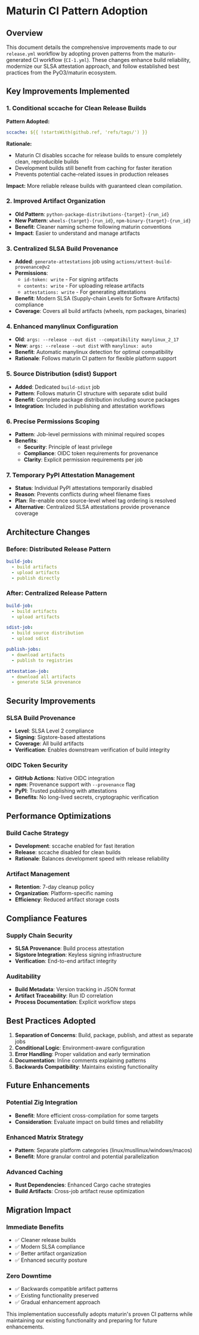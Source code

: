 # Maturin CI Pattern Adoption

## Overview

This document details the comprehensive improvements made to our `release.yml` workflow by adopting proven patterns from the maturin-generated CI workflow (`CI-1.yml`). These changes enhance build reliability, modernize our SLSA attestation approach, and follow established best practices from the PyO3/maturin ecosystem.

## Key Improvements Implemented

### 1. **Conditional sccache for Clean Release Builds**

**Pattern Adopted:**

```yaml
sccache: ${{ !startsWith(github.ref, 'refs/tags/') }}
```

**Rationale:**

- Maturin CI disables sccache for release builds to ensure completely clean, reproducible builds
- Development builds still benefit from caching for faster iteration
- Prevents potential cache-related issues in production releases

**Impact:** More reliable release builds with guaranteed clean compilation.

### 2. **Improved Artifact Organization**

- **Old Pattern**: `python-package-distributions-{target}-{run_id}`
- **New Pattern**: `wheels-{target}-{run_id}`, `npm-binary-{target}-{run_id}`
- **Benefit**: Cleaner naming scheme following maturin conventions
- **Impact**: Easier to understand and manage artifacts

### 3. **Centralized SLSA Build Provenance**

- **Added**: `generate-attestations` job using `actions/attest-build-provenance@v2`
- **Permissions**:
  - `id-token: write` - For signing artifacts
  - `contents: write` - For uploading release artifacts
  - `attestations: write` - For generating attestations
- **Benefit**: Modern SLSA (Supply-chain Levels for Software Artifacts) compliance
- **Coverage**: Covers all build artifacts (wheels, npm packages, binaries)

### 4. **Enhanced manylinux Configuration**

- **Old**: `args: --release --out dist --compatibility manylinux_2_17`
- **New**: `args: --release --out dist` with `manylinux: auto`
- **Benefit**: Automatic manylinux detection for optimal compatibility
- **Rationale**: Follows maturin CI pattern for flexible platform support

### 5. **Source Distribution (sdist) Support**

- **Added**: Dedicated `build-sdist` job
- **Pattern**: Follows maturin CI structure with separate sdist build
- **Benefit**: Complete package distribution including source packages
- **Integration**: Included in publishing and attestation workflows

### 6. **Precise Permissions Scoping**

- **Pattern**: Job-level permissions with minimal required scopes
- **Benefits**:
  - **Security**: Principle of least privilege
  - **Compliance**: OIDC token requirements for provenance
  - **Clarity**: Explicit permission requirements per job

### 7. **Temporary PyPI Attestation Management**

- **Status**: Individual PyPI attestations temporarily disabled
- **Reason**: Prevents conflicts during wheel filename fixes
- **Plan**: Re-enable once source-level wheel tag ordering is resolved
- **Alternative**: Centralized SLSA attestations provide provenance coverage

## Architecture Changes

### Before: Distributed Release Pattern

```yaml
build-job:
  - build artifacts
  - upload artifacts
  - publish directly
```

### After: Centralized Release Pattern

```yaml
build-job:
  - build artifacts
  - upload artifacts

sdist-job:
  - build source distribution
  - upload sdist

publish-jobs:
  - download artifacts
  - publish to registries

attestation-job:
  - download all artifacts
  - generate SLSA provenance
```

## Security Improvements

### SLSA Build Provenance

- **Level**: SLSA Level 2 compliance
- **Signing**: Sigstore-based attestations
- **Coverage**: All build artifacts
- **Verification**: Enables downstream verification of build integrity

### OIDC Token Security

- **GitHub Actions**: Native OIDC integration
- **npm**: Provenance support with `--provenance` flag
- **PyPI**: Trusted publishing with attestations
- **Benefits**: No long-lived secrets, cryptographic verification

## Performance Optimizations

### Build Cache Strategy

- **Development**: sccache enabled for fast iteration
- **Release**: sccache disabled for clean builds
- **Rationale**: Balances development speed with release reliability

### Artifact Management

- **Retention**: 7-day cleanup policy
- **Organization**: Platform-specific naming
- **Efficiency**: Reduced artifact storage costs

## Compliance Features

### Supply Chain Security

- **SLSA Provenance**: Build process attestation
- **Sigstore Integration**: Keyless signing infrastructure
- **Verification**: End-to-end artifact integrity

### Auditability

- **Build Metadata**: Version tracking in JSON format
- **Artifact Traceability**: Run ID correlation
- **Process Documentation**: Explicit workflow steps

## Best Practices Adopted

1. **Separation of Concerns**: Build, package, publish, and attest as separate jobs
2. **Conditional Logic**: Environment-aware configuration
3. **Error Handling**: Proper validation and early termination
4. **Documentation**: Inline comments explaining patterns
5. **Backwards Compatibility**: Maintains existing functionality

## Future Enhancements

### Potential Zig Integration

- **Benefit**: More efficient cross-compilation for some targets
- **Consideration**: Evaluate impact on build times and reliability

### Enhanced Matrix Strategy

- **Pattern**: Separate platform categories (linux/musllinux/windows/macos)
- **Benefit**: More granular control and potential parallelization

### Advanced Caching

- **Rust Dependencies**: Enhanced Cargo cache strategies
- **Build Artifacts**: Cross-job artifact reuse optimization

## Migration Impact

### Immediate Benefits

- ✅ Cleaner release builds
- ✅ Modern SLSA compliance
- ✅ Better artifact organization
- ✅ Enhanced security posture

### Zero Downtime

- ✅ Backwards compatible artifact patterns
- ✅ Existing functionality preserved
- ✅ Gradual enhancement approach

This implementation successfully adopts maturin's proven CI patterns while maintaining our existing functionality and preparing for future enhancements.
